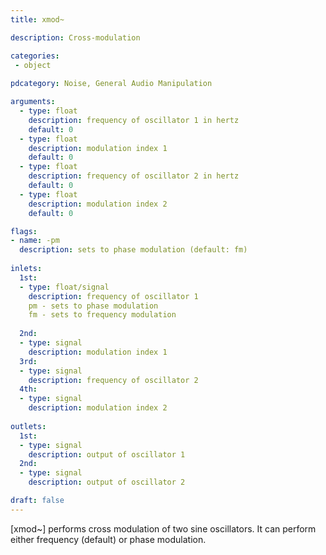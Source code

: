 ```yaml
---
title: xmod~

description: Cross-modulation

categories:
 - object
 
pdcategory: Noise, General Audio Manipulation

arguments:
  - type: float
    description: frequency of oscillator 1 in hertz
    default: 0
  - type: float
    description: modulation index 1
    default: 0
  - type: float
    description: frequency of oscillator 2 in hertz
    default: 0
  - type: float
    description: modulation index 2
    default: 0

flags:
- name: -pm
  description: sets to phase modulation (default: fm)
 
inlets:
  1st:
  - type: float/signal
    description: frequency of oscillator 1
    pm - sets to phase modulation
    fm - sets to frequency modulation
    
  2nd:
  - type: signal
    description: modulation index 1
  3rd:
  - type: signal
    description: frequency of oscillator 2
  4th:
  - type: signal
    description: modulation index 2
    
outlets:
  1st:
  - type: signal
    description: output of oscillator 1
  2nd:
  - type: signal
    description: output of oscillator 2

draft: false
---
```


[xmod~] performs cross modulation of two sine oscillators. It can perform either frequency (default) or phase modulation.